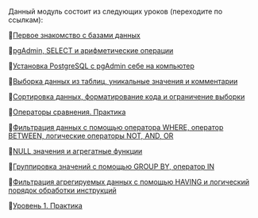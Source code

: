 Данный модуль состоит из следующих уроков (переходите по ссылкам):

🔑[Первое знакомство с базами данных](https://github.com/AnatoliiBalakiriev/sql_video_course_for_beginners/tree/main/SQL-101%20Modules/Module%201/Lesson%201/README.md)

🔑[pgAdmin, SELECT  и арифметические операции](https://github.com/AnatoliiBalakiriev/sql_video_course_for_beginners/tree/main/SQL-101%20Modules/Module%201/Lesson%202/README.md)

🔑[Установка PostgreSQL с pgAdmin себе на компьютер](https://github.com/AnatoliiBalakiriev/sql_video_course_for_beginners/tree/main/SQL-101%20Modules/Module%201/Lesson%203/README.md)

🔑[Выборка данных из таблиц, уникальные значения и комментарии](https://github.com/AnatoliiBalakiriev/sql_video_course_for_beginners/tree/main/SQL-101%20Modules/Module%201/Lesson%204/README.md)

🔑[Сортировка данных, форматирование кода и ограничение выборки](https://github.com/AnatoliiBalakiriev/sql_video_course_for_beginners/tree/main/SQL-101%20Modules/Module%201/Lesson%205/README.md)

🔑[Операторы сравнения. Практика](https://github.com/AnatoliiBalakiriev/sql_video_course_for_beginners/tree/main/SQL-101%20Modules/Module%201/Lesson%206/README.md)

🔑[Фильтрация данных с помощью оператора WHERE, оператор BETWEEN,  логические операторы NOT, AND, OR](https://github.com/AnatoliiBalakiriev/sql_video_course_for_beginners/tree/main/SQL-101%20Modules/Module%201/Lesson%207/README.md)

🔑[NULL значения и агрегатные функции](https://github.com/AnatoliiBalakiriev/sql_video_course_for_beginners/tree/main/SQL-101%20Modules/Module%201/Lesson%208/README.md)

🔑[Группировка значений с помощью GROUP BY, оператор IN](https://github.com/AnatoliiBalakiriev/sql_video_course_for_beginners/tree/main/SQL-101%20Modules/Module%201/Lesson%209/README.md)

🔑[Фильтрация агрегируемых данных с помощью HAVING и логический порядок обработки инструкций](https://github.com/AnatoliiBalakiriev/sql_video_course_for_beginners/tree/main/SQL-101%20Modules/Module%201/Lesson%2010/README.md)

🔑[Уровень 1. Практика](https://github.com/AnatoliiBalakiriev/sql_video_course_for_beginners/tree/main/SQL-101%20Modules/Module%201/Practice%20on%20Module%201/README.md)
